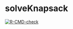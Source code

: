 # solveKnapsack

<!-- badges: start -->
[![R-CMD-check](https://github.com/marijnkj/solveKnapsack/actions/workflows/R-CMD-check.yaml/badge.svg)](https://github.com/marijnkj/solveKnapsack/actions/workflows/R-CMD-check.yaml)
<!-- badges: end -->

